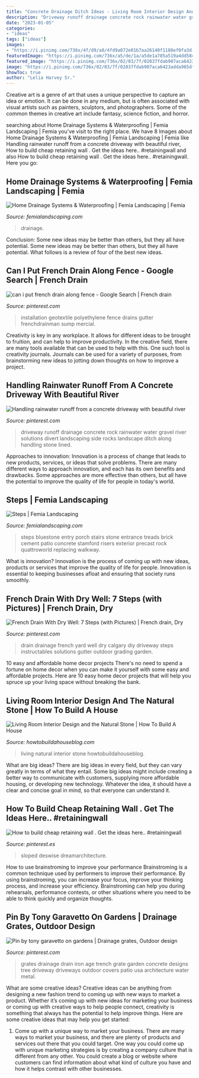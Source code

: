 ```yaml
---
title: "Concrete Drainage Ditch Ideas - Living Room Interior Design And The Natural Stone"
description: "Driveway runoff drainage concrete rock rainwater water gravel river solutions divert landscaping side rocks landscape ditch along handling stone lined"
date: "2023-01-05"
categories:
- "ideas"
tags: ["ideas"]
images:
- "https://i.pinimg.com/736x/4f/d9/a0/4fd9a072e01b7aa26140f1188ef0fa3d--drainage-ideas-drainage-solutions.jpg"
featuredImage: "https://i.pinimg.com/736x/a5/de/1a/a5de1a785a519a4dd584662e6d79af1e.jpg"
featured_image: "https://i.pinimg.com/736x/02/03/7f/02037fdab907aca6423adda965df1e17.jpg"
image: "https://i.pinimg.com/736x/02/03/7f/02037fdab907aca6423adda965df1e17.jpg"
ShowToc: true
author: "Lelia Harvey Sr."
---
```



Creative art is a genre of art that uses a unique perspective to capture an idea or emotion. It can be done in any medium, but is often associated with visual artists such as painters, sculptors, and photographers. Some of the common themes in creative art include fantasy, science fiction, and horror.

	

		
searching about Home Drainage Systems &amp; Waterproofing | Femia Landscaping | Femia you've visit to the right place. We have 8 Images about Home Drainage Systems &amp; Waterproofing | Femia Landscaping | Femia like Handling rainwater runoff from a concrete driveway with beautiful river, How to build cheap retaining wall . Get the ideas here.. #retainingwall and also How to build cheap retaining wall . Get the ideas here.. #retainingwall. Here you go:
		
    
## Home Drainage Systems &amp; Waterproofing | Femia Landscaping | Femia

<img loading=lazy src="https://femialandscaping.com/wp-content/uploads/2014/03/3-Gamzon-Trench-Drain-1-720x961.jpg" onerror="this.onerror=null;this.src='https://tse2.mm.bing.net/th?id=OIP.EH9ImgvcTsitEHKo7WslKAHaJ4&amp;pid=15.1';" alt="Home Drainage Systems &amp; Waterproofing | Femia Landscaping | Femia">

_Source: femialandscaping.com_

>drainage. 

	

Conclusion: Some new ideas may be better than others, but they all have potential.
Some new ideas may be better than others, but they all have potential. What follows is a review of four of the best new ideas.

    
## Can I Put French Drain Along Fence - Google Search | French Drain

<img loading=lazy src="https://i.pinimg.com/736x/80/cc/92/80cc921f77299e27b866c99d7e220cfc.jpg" onerror="this.onerror=null;this.src='https://tse4.mm.bing.net/th?id=OIP.sbQfqdwdE6Y24sBKRFg_dgAAAA&amp;pid=15.1';" alt="can i put french drain along fence - Google Search | French drain">

_Source: pinterest.com_

>installation geotextile polyethylene fence drains gutter frenchdrainman sump mercial. 

	

Creativity is key in any workplace. It allows for different ideas to be brought to fruition, and can help to improve productivity. In the creative field, there are many tools available that can be used to help with this. One such tool is creativity journals. Journals can be used for a variety of purposes, from brainstorming new ideas to jotting down thoughts on how to improve a project.

    
## Handling Rainwater Runoff From A Concrete Driveway With Beautiful River

<img loading=lazy src="https://i.pinimg.com/736x/4f/d9/a0/4fd9a072e01b7aa26140f1188ef0fa3d--drainage-ideas-drainage-solutions.jpg" onerror="this.onerror=null;this.src='https://tse1.mm.bing.net/th?id=OIP.YULhGtxYqjXbCjtiP-vq8gHaJ3&amp;pid=15.1';" alt="Handling rainwater runoff from a concrete driveway with beautiful river">

_Source: pinterest.com_

>driveway runoff drainage concrete rock rainwater water gravel river solutions divert landscaping side rocks landscape ditch along handling stone lined. 

	

Approaches to innovation:
Innovation is a process of change that leads to new products, services, or ideas that solve problems. There are many different ways to approach innovation, and each has its own benefits and drawbacks. Some approaches are more effective than others, but all have the potential to improve the quality of life for people in today's world.

    
## Steps | Femia Landscaping

<img loading=lazy src="https://femialandscaping.com/wp-content/uploads/2014/03/6-s2a531272bba0f44-720x512.jpg" onerror="this.onerror=null;this.src='https://tse2.mm.bing.net/th?id=OIP.nT8TxCVPSNwe2Ps_TCo_LAHaFR&amp;pid=15.1';" alt="Steps | Femia Landscaping">

_Source: femialandscaping.com_

>steps bluestone entry porch stairs stone entrance treads brick cement patio concrete stamford risers exterior precast rock quattroworld replacing walkway. 

	

What is innovation?
Innovation is the process of coming up with new ideas, products or services that improve the quality of life for people. Innovation is essential to keeping businesses afloat and ensuring that society runs smoothly.

    
## French Drain With Dry Well: 7 Steps (with Pictures) | French Drain, Dry

<img loading=lazy src="https://i.pinimg.com/736x/a5/de/1a/a5de1a785a519a4dd584662e6d79af1e.jpg" onerror="this.onerror=null;this.src='https://tse3.mm.bing.net/th?id=OIP.6a5qh4vapz6OdySjWe7NWwHaJ3&amp;pid=15.1';" alt="French Drain With Dry Well: 7 Steps (with Pictures) | French drain, Dry">

_Source: pinterest.com_

>drain drainage french yard well dry calgary diy driveway steps instructables solutions gutter outdoor grading garden. 

	

10 easy and affordable home decor projects
There's no need to spend a fortune on home decor when you can make it yourself with some easy and affordable projects. Here are 10 easy home decor projects that will help you spruce up your living space without breaking the bank.

    
## Living Room Interior Design And The Natural Stone | How To Build A House

<img loading=lazy src="http://howtobuildahouseblog.com/wp-content/uploads/2013/06/Natural-Stone-Wall.jpg" onerror="this.onerror=null;this.src='https://tse2.mm.bing.net/th?id=OIP.2k5L1VU06nCI0J-0RZigegHaF7&amp;pid=15.1';" alt="Living Room Interior Design and the Natural Stone | How To Build A House">

_Source: howtobuildahouseblog.com_

>living natural interior stone howtobuildahouseblog. 

	

What are big ideas?
There are big ideas in every field, but they can vary greatly in terms of what they entail. Some big ideas might include creating a better way to communicate with customers, supplying more affordable housing, or developing new technology. Whatever the idea, it should have a clear and concise goal in mind, so that everyone can understand it.

    
## How To Build Cheap Retaining Wall . Get The Ideas Here.. #retainingwall

<img loading=lazy src="https://i.pinimg.com/736x/02/03/7f/02037fdab907aca6423adda965df1e17.jpg" onerror="this.onerror=null;this.src='https://tse4.mm.bing.net/th?id=OIP.ldX2ZOF-GWAYUaSsdnrVKQHaLH&amp;pid=15.1';" alt="How to build cheap retaining wall . Get the ideas here.. #retainingwall">

_Source: pinterest.es_

>sloped deswise dreamarchitecture. 

	

How to use brainstroming to improve your performance
Brainstroming is a common technique used by performers to improve their performance. By using brainstroming, you can increase your focus, improve your thinking process, and increase your efficiency. Brainstroming can help you during rehearsals, performance contests, or other situations where you need to be able to think quickly and organize thoughts.

    
## Pin By Tony Garavetto On Gardens | Drainage Grates, Outdoor Design

<img loading=lazy src="https://i.pinimg.com/736x/d2/f7/1a/d2f71a58be9ac547dd14b31c91be22c3--drainage-grates-trench-drain.jpg" onerror="this.onerror=null;this.src='https://tse3.mm.bing.net/th?id=OIP.G7cSI7HY9N3jacKoNVr1pQHaJ4&amp;pid=15.1';" alt="Pin by tony garavetto on gardens | Drainage grates, Outdoor design">

_Source: pinterest.com_

>grates drainage drain iron age trench grate garden concrete designs tree driveway driveways outdoor covers patio usa architecture water metal. 

	

What are some creative ideas?
Creative ideas can be anything from designing a new fashion trend to coming up with new ways to market a product. Whether it’s coming up with new ideas for marketing your business or coming up with creative ways to help people connect, creativity is something that always has the potential to help improve things. Here are some creative ideas that may help you get started: 
1. Come up with a unique way to market your business. There are many ways to market your business, and there are plenty of products and services out there that you could target. One way you could come up with unique marketing strategies is by creating a company culture that is different from any other. You could create a blog or website where customers can find information about what kind of culture you have and how it helps contrast with other businesses.

